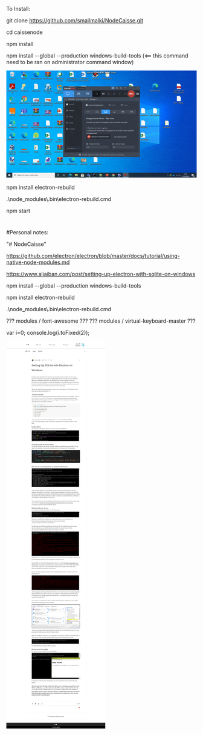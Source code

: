 To Install:

git clone https://github.com/smailmalki/NodeCaisse.git

cd caissenode

npm install

npm install --global --production windows-build-tools  (<== this command need to be ran on administrator command window)

![](img/cmd.gif)

npm install electron-rebuild

.\node_modules\\.bin\electron-rebuild.cmd

npm start



#
#
#
#
#
#
#
#




#Personal notes:



"# NodeCaisse" 

https://github.com/electron/electron/blob/master/docs/tutorial/using-native-node-modules.md

https://www.aljaiban.com/post/setting-up-electron-with-sqlite-on-windows

npm install --global --production windows-build-tools

npm install electron-rebuild

.\node_modules\\.bin\electron-rebuild.cmd



??? modules / font-awesome ???
??? modules / virtual-keyboard-master ???



var i=0;
console.log(i.toFixed(2));



![](img/aljaibain.png)
